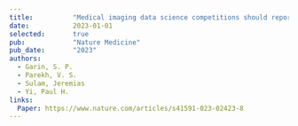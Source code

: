 ```yaml
---
title:          "Medical imaging data science competitions should report dataset demographics and evaluate for bias"
date:           2023-01-01
selected:       true
pub:            "Nature Medicine"
pub_date:       "2023"
authors:
  - Garin, S. P.
  - Parekh, V. S.
  - Sulam, Jeremias
  - Yi, Paul H.
links:
  Paper: https://www.nature.com/articles/s41591-023-02423-8
---
```

